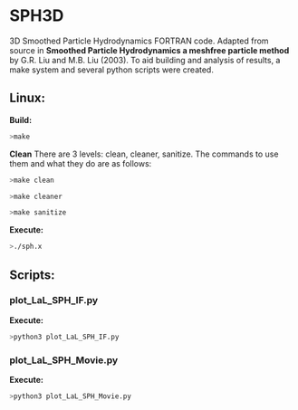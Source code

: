 # SPH3D
3D Smoothed Particle Hydrodynamics FORTRAN code. Adapted from source in __Smoothed Particle Hydrodynamics a meshfree particle method__ by G.R. Liu and M.B. Liu (2003). To aid building and analysis of results, a make system and several python scripts were created.

## Linux:

**Build:**
```bash
>make
```

**Clean**
There are 3 levels: clean, cleaner, sanitize. The commands to use them and what they do are as follows:
```bash
>make clean
```

```bash
>make cleaner
```

```bash
>make sanitize
```

**Execute:**
```bash
>./sph.x
```

## Scripts:

### plot_LaL_SPH_IF.py
**Execute:**
```bash
>python3 plot_LaL_SPH_IF.py
```

### plot_LaL_SPH_Movie.py
**Execute:**
```bash
>python3 plot_LaL_SPH_Movie.py
```
